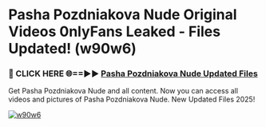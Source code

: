 # Pasha Pozdniakova Nude Original Videos 0nlyFans Leaked - Files Updated! (w90w6)

<h3>🔴 CLICK HERE 🌐==►► <a href="https://tinyurl.com/4mcuefdz" rel="nofollow">Pasha Pozdniakova Nude Updated Files</a></h3>

Get Pasha Pozdniakova Nude and all content. Now you can access all videos and pictures of Pasha Pozdniakova Nude. New Updated Files 2025!

[![w90w6](https://i.imgur.com/StAQSOY.gif)](https://tinyurl.com/4mcuefdz)
